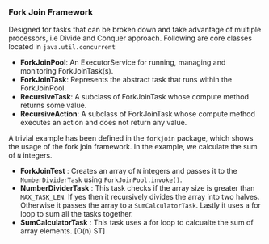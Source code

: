 ### Fork Join Framework

Designed for tasks that can be broken down and take advantage of multiple processors, 
i.e Divide and Conquer approach.
Following are core classes located in `java.util.concurrent`

- **ForkJoinPool**: An ExecutorService for running, managing and monitoring ForkJoinTask(s).
- **ForkJoinTask**: Represents the abstract task that runs within the ForkJoinPool.
- **RecursiveTask**: A subclass of ForkJoinTask whose compute method returns some value.
- **RecursiveAction**: A subclass of ForkJoinTask whose compute method executes an action and does not return any value.

A trivial example has been defined in the `forkjoin` package, which shows the usage of the fork join framework.
In the example, we calculate the sum of `N` integers.

- **ForkJoinTest** : Creates an array of `N` integers and passes it to the `NumberDividerTask` using `ForkJoinPool.invoke()`.
- **NumberDividerTask** : This task checks if the array size is greater than `MAX_TASK_LEN`. If yes then it recursively divides the array into two halves. Otherwise it passes the array to a `SumCalculatorTask`. Lastly it uses a for loop to sum all the tasks together.
- **SumCalculatorTask** : This task uses a for loop to calcualte the sum of array elements. [O(n) ST]